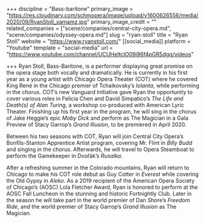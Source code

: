 +++
discipline = "Bass-baritone"
primary_image = "https://res.cloudinary.com/schmopera/image/upload/v1600626556/media/2020/09/RyanStoll_xamamz.jpg"
primary_image_credit = ""
related_companies = ["scene/companies/central-city-opera.md", "scene/companies/odyssey-opera.md"]
slug = "ryan-stoll"
title = "Ryan Stoll"
website = "https://www.ryanstoll.com/"
[[social_media]]
platform = "Youtube"
template = "social-media"
url = "https://www.youtube.com/channel/UCUHeltcIO09i96f4pGR5dgg/videos"

+++
Ryan Stoll, Bass-Baritone, is a performer displaying great promise on the opera stage both vocally and dramatically.  He is currently in his first year as a young artist with Chicago Opera Theater (COT) where he covered King René in the Chicago premier of Tchaikovsky’s _Iolanta_, while performing in the chorus.  COT’s new Vanguard Initiative gave Ryan the opportunity to cover various roles in Felicia Chen and David Simpatico’s _The Life and Death(s) of Alan Turing_, a workshop co-produced with American Lyric Theater.  Finishing up his first year in the program, he will sing in the chorus of Jake Heggie’s epic _Moby Dick_ and perform as The Magician in a Gala Preview of Stacy Garrop’s _Grand Illusion_, to be premiered in April 2020.  

Between his two seasons with COT, Ryan will join Central City Opera’s Bonfils-Stanton Apprentice Artist program, covering Mr. Flint in _Billy Budd_ and singing in the chorus.  Afterwards, he will travel to Opera Steamboat to perform the Gamekeeper in Dvořák’s _Rusalka_. 

After a refreshing summer in the Colorado mountains, Ryan will return to Chicago to make his COT role debut as Guy Cotter in _Everest_ while covering the Old Gypsy in _Aleko_. As a 2019 recipient of the American Opera Society of Chicago’s (AOSC) Lola Fletcher Award, Ryan is honored to perform at the AOSC Fall Luncheon in the stunning and historic Fortnightly Club.  Later in the season he will take part in the world premier of Dan Shore’s _Freedom Ride_, and the world premier of Stacy Garrop’s _Grand Illusion_ as The Magician.